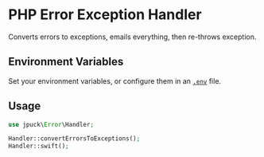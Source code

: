 # PHP Error Exception Handler

Converts errors to exceptions, emails everything, then re-throws exception.

## Environment Variables

Set your environment variables, or configure them in an [`.env`][1] file.

## Usage

```php
use jpuck\Error\Handler;

Handler::convertErrorsToExceptions();
Handler::swift();
```

[1]:./example.env
